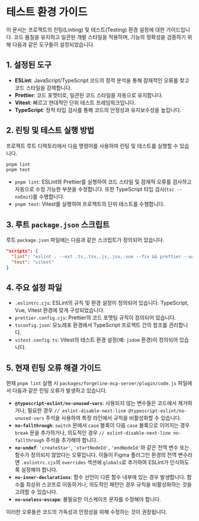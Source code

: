 # 테스트 환경 가이드

이 문서는 프로젝트의 린팅(Linting) 및 테스트(Testing) 환경 설정에 대한 가이드입니다. 코드 품질을 유지하고 일관된 개발 스타일을 적용하며, 기능의 정확성을 검증하기 위해 다음과 같은 도구들이 설정되었습니다.

## 1. 설정된 도구

- **ESLint**: JavaScript/TypeScript 코드의 정적 분석을 통해 잠재적인 오류를 찾고 코드 스타일을 강제합니다.
- **Prettier**: 코드 포맷터로, 일관된 코드 스타일을 자동으로 유지합니다.
- **Vitest**: 빠르고 현대적인 단위 테스트 프레임워크입니다.
- **TypeScript**: 정적 타입 검사를 통해 코드의 안정성과 유지보수성을 높입니다.

## 2. 린팅 및 테스트 실행 방법

프로젝트 루트 디렉토리에서 다음 명령어를 사용하여 린팅 및 테스트를 실행할 수 있습니다.

```bash
pnpm lint
pnpm test
```

- `pnpm lint`: ESLint와 Prettier를 실행하여 코드 스타일 및 잠재적 오류를 검사하고 자동으로 수정 가능한 부분을 수정합니다. 또한 TypeScript 타입 검사(`tsc --noEmit`)를 수행합니다.
- `pnpm test`: Vitest를 실행하여 프로젝트의 단위 테스트를 수행합니다.

## 3. 루트 `package.json` 스크립트

루트 `package.json` 파일에는 다음과 같은 스크립트가 정의되어 있습니다.

```json
"scripts": {
  "lint": "eslint . --ext .ts,.tsx,.js,.jsx,.vue --fix && prettier --write . && tsc --noEmit",
  "test": "vitest"
}
```

## 4. 주요 설정 파일

- `.eslintrc.cjs`: ESLint의 규칙 및 환경 설정이 정의되어 있습니다. TypeScript, Vue, Vitest 환경에 맞게 구성되었습니다.
- `prettier.config.cjs`: Prettier의 코드 포맷팅 규칙이 정의되어 있습니다.
- `tsconfig.json`: 모노레포 환경에서 TypeScript 프로젝트 간의 참조를 관리합니다.
- `vitest.config.ts`: Vitest의 테스트 환경 설정(예: `jsdom` 환경)이 정의되어 있습니다.

## 5. 현재 린팅 오류 해결 가이드

현재 `pnpm lint` 실행 시 `packages/forgeline-mcp-server/plugin/code.js` 파일에서 다음과 같은 린팅 오류가 발생하고 있습니다.

- **`@typescript-eslint/no-unused-vars`**: 사용되지 않는 변수들은 코드에서 제거하거나, 필요한 경우 `// eslint-disable-next-line @typescript-eslint/no-unused-vars` 주석을 사용하여 특정 라인에서 규칙을 비활성화할 수 있습니다.
- **`no-fallthrough`**: `switch` 문에서 `case` 블록이 다음 `case` 블록으로 이어지는 경우 `break` 문을 추가하거나, 의도적인 경우 `// eslint-disable-next-line no-fallthrough` 주석을 추가해야 합니다.
- **`no-undef`**: `'createStar'`, `'startNodeId'`, `'endNodeId'`와 같은 전역 변수 또는 함수가 정의되지 않았다는 오류입니다. 이들이 Figma 플러그인 환경의 전역 변수라면 `.eslintrc.cjs`의 `overrides` 섹션에 `globals`로 추가하여 ESLint가 인식하도록 설정해야 합니다.
- **`no-inner-declarations`**: 함수 선언이 다른 함수 내부에 있는 경우 발생합니다. 함수를 최상위 스코프로 이동하거나, 의도적인 패턴인 경우 규칙을 비활성화하는 것을 고려할 수 있습니다.
- **`no-useless-escape`**: 불필요한 이스케이프 문자를 수정해야 합니다.

이러한 오류들은 코드의 가독성과 안정성을 위해 수정하는 것이 권장됩니다.
